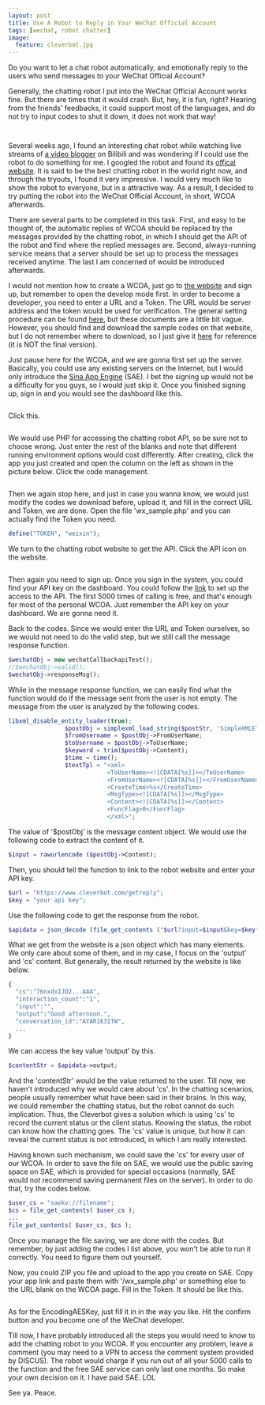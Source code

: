 ```yaml
---
layout: post
title: Use A Robot to Reply in Your WeChat Official Account
tags: [wechat, robot chatter]
image:
  feature: cleverbot.jpg
---
```


Do you want to let a chat robot automatically, and emotionally reply to the users who send messages to your WeChat Official Account?

Generally, the chatting robot I put into the WeChat Official Account works fine. But there are times that it would crash. But, hey, it is fun, right? Hearing from the friends' feedbacks, it could support most of the languages, and do not try to input codes to shut it down, it does not work that way!
<center>
<figure>
	<img src="/images/chat robot/1.jpg" alt="">
</figure>
</center>
<center>
<figure>
	<img src="/images/chat robot/2.jpg" alt="">
</figure>
</center>

Several weeks ago, I found an interesting chat robot while watching live streams of [a video blogger](http://live.bilibili.com/1011) on Bilibili and was wondering if I could use the robot to do something for me. I googled the robot and found its [offical website](https://www.cleverbot.com/). It is said to be the best chatting robot in the world right now, and through the tryouts, I found it very impressive. I would very much like to show the robot to everyone, but in a attractive way. As a result, I decided to try putting the robot into the WeChat Official Account, in short, WCOA afterwards.

There are several parts to be completed in this task. First, and easy to be thought of, the automatic replies of WCOA should be replaced by the messages provided by the chatting robot, in which I should get the API of the robot and find where the replied messages are. Second, always-running service means that a server should be set up to process the messages received anytime. The last I am concerned of would be introduced afterwards.

I would not mention how to create a WCOA, just go to [the website](https://mp.weixin.qq.com/) and sign up, but remember to open the develop mode first. In order to become a developer, you need to enter a URL and a Token. The URL would be server address and the token would be used for verification. The general setting procedure can be found [here](https://mp.weixin.qq.com/wiki), but these documents are a little bit vague. However, you should find and download the sample codes on that website, but I do not remember where to download, so I just give it [here](http://allenshieh.github.io/resources/wx_sample.php) for reference (it is NOT the final version).

Just pause here for the WCOA, and we are gonna first set up the server. Basically, you could use any existing servers on the Internet, but I would only introduce the [Sina App Engine](http://sae.sina.com.cn/) (SAE). I bet the signing up would not be a difficulty for you guys, so I would just skip it. Once you finished signing up, sign in and you would see the dashboard like this.
<center>
<figure>
	<img src="/images/chat robot/dashboard.png" alt="">
</figure>
</center>

Click this.
<center>
<figure>
	<img src="/images/chat robot/create.png" alt="">
</figure>
</center>

We would use PHP for accessing the chatting robot API, so be sure not to choose wrong. Just enter the rest of the blanks and note that different running environment options would cost differently. After creating, click the app you just created and open the column on the left as shown in the picture below. Click the code management.
<center>
<figure>
	<img src="/images/chat robot/management.png" alt="">
</figure>
</center>

Then we again stop here, and just in case you wanna know, we would just modify the codes we download before, upload it, and fill in the correct URL and Token, we are done. Open the file 'wx_sample.php' and you can actually find the Token you need.

~~~ php
define("TOKEN", "weixin");
~~~

We turn to the chatting robot website to get the API. Click the API icon on the website.
<center>
<figure>
	<img src="/images/chat robot/api.png" alt="">
</figure>
</center>

Then again you need to sign up. Once you sign in the system, you could find your API key on the dashboard. You could follow the [link](https://www.cleverbot.com/api/howto/) to set up the access to the API. The first 5000 times of calling is free, and that's enough for most of the personal WCOA. Just remember the API key on your dashboard. We are gonna need it.

Back to the codes. Since we would enter the URL and Token ourselves, so we would not need to do the valid step, but we still call the message response function.

~~~ php
$wechatObj = new wechatCallbackapiTest();
//$wechatObj->valid();
$wechatObj->responseMsg();
~~~

While in the message response function, we can easily find what the function would do if the message sent from the user is not empty. The message from the user is analyzed by the following codes.

~~~ php
libxml_disable_entity_loader(true);
              	$postObj = simplexml_load_string($postStr, 'SimpleXMLElement', LIBXML_NOCDATA);
                $fromUsername = $postObj->FromUserName;
                $toUsername = $postObj->ToUserName;
                $keyword = trim($postObj->Content);
                $time = time();
                $textTpl = "<xml>
							<ToUserName><![CDATA[%s]]></ToUserName>
							<FromUserName><![CDATA[%s]]></FromUserName>
							<CreateTime>%s</CreateTime>
							<MsgType><![CDATA[%s]]></MsgType>
							<Content><![CDATA[%s]]></Content>
							<FuncFlag>0</FuncFlag>
							</xml>";  
~~~

The value of '$postObj' is the message content object. We would use the following code to extract the content of it.

~~~ php
$input = rawurlencode ($postObj->Content);
~~~

Then, you should tell the function to link to the robot website and enter your API key.

~~~ php
$url = "https://www.cleverbot.com/getreply";
$key = "your api key";
~~~

Use the following code to get the response from the robot.

~~~ php
$apidata = json_decode (file_get_contents ("$url?input=$input&key=$key"));
~~~

What we get from the website is a json object which has many elements. We only care about some of them, and in my case, I focus on the 'output' and 'cs' content. But generally, the result returned by the website is like below.

~~~ php
{
  "cs":"76nxdxIJO2...AAA",
  "interaction_count":"1",
  "input":"",
  "output":"Good afternoon.",
  "conversation_id":"AYAR1E3ITW",
  ...
}
~~~

We can access the key value 'output' by this.

~~~ php
$contentStr = $apidata->output;
~~~

And the 'contentStr' would be the value returned to the user. Till now, we haven't introduced why we would care about 'cs'. In the chatting scenarios, people usually remember what have been said in their brains. In this way, we could remember the chatting status, but the robot cannot do such implication. Thus, the Cleverbot gives a solution which is using 'cs' to record the current status or the client status. Knowing the status, the robot can know how the chatting goes. The 'cs' value is unique, but how it can reveal the current status is not introduced, in which I am really interested.

Having known such mechanism, we could save the 'cs' for every user of our WCOA. In order to save the file on SAE, we would use the public saving space on SAE, which is provided for special occasions (normally, SAE would not recommend saving permanent files on the server). In order to do that, try the codes below.

~~~ php
$user_cs = "saekv://filename";
$cs = file_get_contents( $user_cs );
...
file_put_contents( $user_cs, $cs );
~~~

Once you manage the file saving, we are done with the codes. But remember, by just adding the codes I list above, you won't be able to run it correctly. You need to figure them out yourself.

Now, you could ZIP you file and upload to the app you create on SAE. Copy your app link and paste them with '/wx_sample.php' or something else to the URL blank on the WCOA page. Fill in the Token. It should be like this.
<center>
<figure>
	<img src="/images/chat robot/url.png" alt="">
</figure>
</center>

As for the EncodingAESKey, just fill it in in the way you like. Hit the confirm button and you become one of the WeChat developer.

Till now, I have probably introduced all the steps you would need to know to add the chatting robot to you WCOA. If you encounter any problem, leave a comment (you may need to a VPN to access the comment system provided by DISCUS). The robot would charge if you run out of all your 5000 calls to the function and the free SAE service can only last one months. So make your own decision on it. I have paid SAE. LOL

See ya. Peace.
